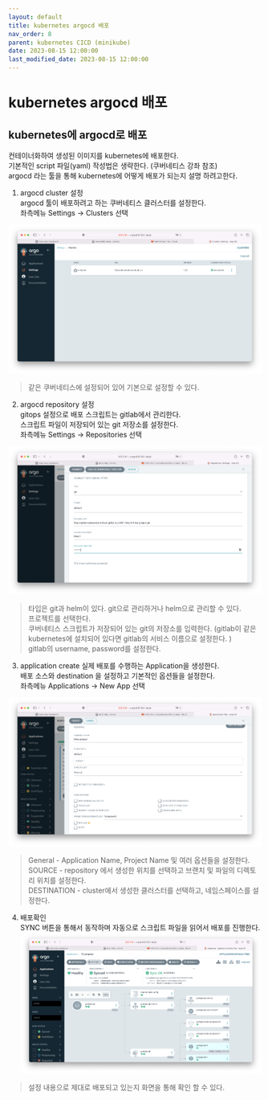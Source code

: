 ```yaml
---
layout: default
title: kubernetes argocd 배포  
nav_order: 8
parent: kubernetes CICD (minikube)
date: 2023-08-15 12:00:00
last_modified_date: 2023-08-15 12:00:00
---
```


# kubernetes argocd 배포 

## kubernetes에 argocd로 배포 
컨테이너화하여 생성된 이미지를 kubernetes에 배포한다.    
기본적인 script 파일(yaml) 작성법은 생략한다. (쿠버네티스 강좌 참조)   
argocd 라는 툴을 통해 kubernetes에 어떻게 배포가 되는지 설명 하려고한다.     

1. argocd cluster 설정   
  argocd 툴이 배포하려고 하는 쿠버네티스 클러스터를 설정한다.    
  좌측메뉴 Settings -> Clusters 선택    

  ![minikube argocd cluster](../image/MinikubeCICD/minikube-deploy1.png)    
  
  > 같은 쿠버네티스에 설정되어 있어 기본으로 설정할 수 있다.    

2. argocd repository 설정     
  gitops 설정으로 배포 스크립트는 gitlab에서 관리한다.    
  스크립트 파일이 저장되어 있는 git 저장소를 설정한다.   
  좌측메뉴 Settings -> Repositories 선택    

  ![minikube argocd repository](../image/MinikubeCICD/minikube-deploy2.png)   

  > 타입은 git과 helm이 있다. git으로 관리하거나 helm으로 관리할 수 있다.    
  > 프로젝트를 선택한다.    
  > 쿠버네티스 스크립트가 저장되어 있는 git의 저장소를 입력한다. (gitlab이 같은 kubernetes에 설치되어 있다면 gitlab의 서비스 이름으로 설정한다. )   
  > gitlab의 username, password를 설정한다.    

3. application create
  실제 배포를 수행하는 Application을 생성한다.    
  배포 소스와 destination 을 설정하고 기본적인 옵션들을 설정한다.    
  좌측메뉴 Applications -> New App 선택    

  ![minikube argocd application](../image/MinikubeCICD/minikube-deploy4.png)   

  > General - Application Name, Project Name 및 여러 옵션들을 설정한다.    
  > SOURCE - repository 에서 생성한 위치를 선택하고 브랜치 및 파일의 디렉토리 위치를 설정한다.    
  > DESTINATION - cluster에서 생성한 클러스터를 선택하고, 네임스페이스를 설정한다.    

4. 배포확인    
  SYNC 버튼을 통해서 동작하며 자동으로 스크립트 파일을 읽어서 배포를 진행한다.    
  ![minikube argocd deploy](../image/MinikubeCICD/minikube-deploy3.png)   
  > 설정 내용으로 제대로 배포되고 있는지 화면을 통해 확인 할 수 있다.    


